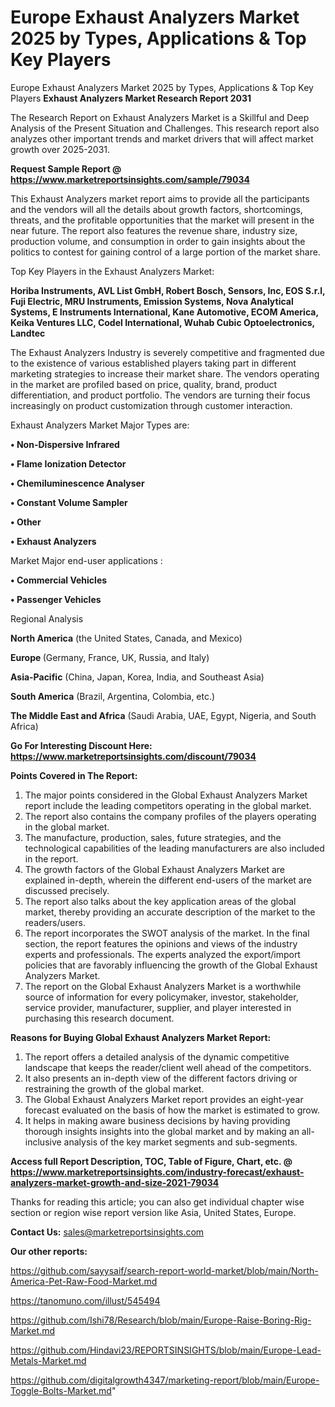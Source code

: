 # Europe Exhaust Analyzers Market 2025 by Types, Applications & Top Key Players
Europe Exhaust Analyzers Market 2025 by Types, Applications & Top Key Players
<strong>Exhaust Analyzers Market Research Report 2031</strong>

The Research Report on Exhaust Analyzers Market is a Skillful and Deep Analysis of the Present Situation and Challenges. This research report also analyzes other important trends and market drivers that will affect market growth over 2025-2031.

<strong>Request Sample Report @ <a href=https://www.marketreportsinsights.com/sample/79034>https://www.marketreportsinsights.com/sample/79034</a></strong>

This Exhaust Analyzers market report aims to provide all the participants and the vendors will all the details about growth factors, shortcomings, threats, and the profitable opportunities that the market will present in the near future. The report also features the revenue share, industry size, production volume, and consumption in order to gain insights about the politics to contest for gaining control of a large portion of the market share.

Top Key Players in the Exhaust Analyzers Market:

<strong>Horiba Instruments, AVL List GmbH, Robert Bosch, Sensors, Inc, EOS S.r.l, Fuji Electric, MRU Instruments, Emission Systems, Nova Analytical Systems, E Instruments International, Kane Automotive, ECOM America, Keika Ventures LLC, Codel International, Wuhab Cubic Optoelectronics, Landtec</strong>

The Exhaust Analyzers Industry is severely competitive and fragmented due to the existence of various established players taking part in different marketing strategies to increase their market share. The vendors operating in the market are profiled based on price, quality, brand, product differentiation, and product portfolio. The vendors are turning their focus increasingly on product customization through customer interaction.

Exhaust Analyzers Market Major Types are:

<strong>• Non-Dispersive Infrared

• Flame Ionization Detector

• Chemiluminescence Analyser

• Constant Volume Sampler

• Other

• Exhaust Analyzers</strong>

Market Major end-user applications :

<strong>• Commercial Vehicles

• Passenger Vehicles</strong>

Regional Analysis

</u><strong><b>North America</b></strong> (the United States, Canada, and Mexico)

<strong><b>Europe </b></strong>(Germany, France, UK, Russia, and Italy)

<strong><b>Asia-Pacific</b></strong> (China, Japan, Korea, India, and Southeast Asia)

<strong><b>South America</b></strong> (Brazil, Argentina, Colombia, etc.)

<strong><b>The Middle East and Africa</b></strong> (Saudi Arabia, UAE, Egypt, Nigeria, and South Africa)

<strong>Go For Interesting Discount Here: <a href=https://www.marketreportsinsights.com/discount/79034>https://www.marketreportsinsights.com/discount/79034</a></strong>

<strong>Points Covered in The Report:</strong>
<ol>
  <li>The major points considered in the Global Exhaust Analyzers Market report include the leading competitors operating in the global market.</li>
  <li>The report also contains the company profiles of the players operating in the global market.</li>
  <li>The manufacture, production, sales, future strategies, and the technological capabilities of the leading manufacturers are also included in the report.</li>
  <li>The growth factors of the Global Exhaust Analyzers Market are explained in-depth, wherein the different end-users of the market are discussed precisely.</li>
  <li>The report also talks about the key application areas of the global market, thereby providing an accurate description of the market to the readers/users.</li>
  <li>The report incorporates the SWOT analysis of the market. In the final section, the report features the opinions and views of the industry experts and professionals. The experts analyzed the export/import policies that are favorably influencing the growth of the Global Exhaust Analyzers Market.</li>
  <li>The report on the Global Exhaust Analyzers Market is a worthwhile source of information for every policymaker, investor, stakeholder, service provider, manufacturer, supplier, and player interested in purchasing this research document.</li>
</ol>
<strong>Reasons for Buying Global Exhaust Analyzers Market Report:</strong>

<ol>
  <li>The report offers a detailed analysis of the dynamic competitive landscape that keeps the reader/client well ahead of the competitors.</li>
  <li>It also presents an in-depth view of the different factors driving or restraining the growth of the global market.</li>
  <li>The Global Exhaust Analyzers Market report provides an eight-year forecast evaluated on the basis of how the market is estimated to grow.</li>
  <li>It helps in making aware business decisions by having providing thorough insights insights into the global market and by making an all-inclusive analysis of the key market segments and sub-segments.</li>
</ol>
<strong>Access full Report Description, TOC, Table of Figure, Chart, etc. @ <a href=https://www.marketreportsinsights.com/industry-forecast/exhaust-analyzers-market-growth-and-size-2021-79034>https://www.marketreportsinsights.com/industry-forecast/exhaust-analyzers-market-growth-and-size-2021-79034</a></strong>


Thanks for reading this article; you can also get individual chapter wise section or region wise report version like Asia, United States, Europe.

<strong>Contact Us:</strong>
sales@marketreportsinsights.com

<strong>Our other reports:</strong>

<a href=https://github.com/sayysaif/search-report-world-market/blob/main/North-America-Pet-Raw-Food-Market.md>https://github.com/sayysaif/search-report-world-market/blob/main/North-America-Pet-Raw-Food-Market.md</a>

<a href=https://tanomuno.com/illust/545494>https://tanomuno.com/illust/545494</a>

<a href=https://github.com/Ishi78/Research/blob/main/Europe-Raise-Boring-Rig-Market.md>https://github.com/Ishi78/Research/blob/main/Europe-Raise-Boring-Rig-Market.md</a>

<a href=https://github.com/Hindavi23/REPORTSINSIGHTS/blob/main/Europe-Lead-Metals-Market.md>https://github.com/Hindavi23/REPORTSINSIGHTS/blob/main/Europe-Lead-Metals-Market.md</a>

<a href=https://github.com/digitalgrowth4347/marketing-report/blob/main/Europe-Toggle-Bolts-Market.md>https://github.com/digitalgrowth4347/marketing-report/blob/main/Europe-Toggle-Bolts-Market.md</a>"
